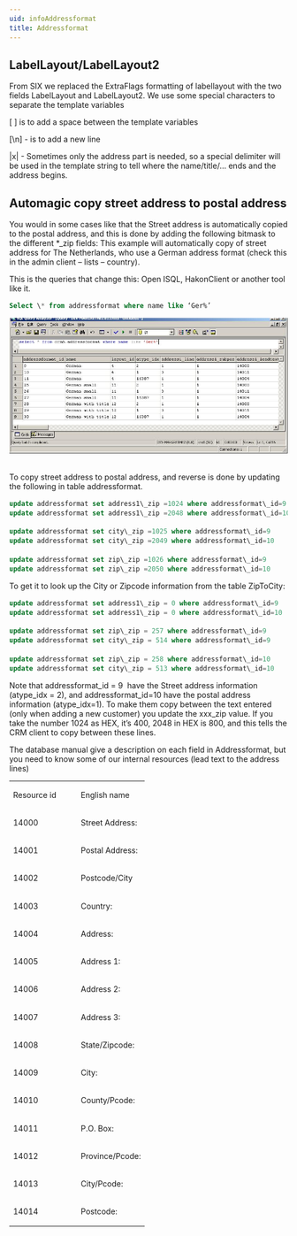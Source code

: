 ```yaml
---
uid: infoAddressformat
title: Addressformat
---
```


LabelLayout/LabelLayout2
------------------------

From SIX we replaced the ExtraFlags formatting of labellayout with the two fields LabelLayout and LabelLayout2. We use some special characters to separate the template variables

\[ \] is to add a space between the template variables

\[\\n\] - is to add a new line

|x| - Sometimes only the address part is needed, so a special delimiter will be used in the template string to tell where the name/title/… ends and the
address begins.

Automagic copy street address to postal address
-----------------------------------------------------------------------------------------------

You would in some cases like that the Street address is automatically copied to the postal address, and this is done by adding the following bitmask to the different \*\_zip fields:
This example will automatically copy of street address for The Netherlands, who use a German address format (check this in the admin client – lists – country).

This is the queries that change this:
Open ISQL, HakonClient or another tool like it.

```SQL
Select \* from addressformat where name like ‘Ger%’
```

![](../Images/AddressFormat.JPG) 

To copy street address to postal address, and reverse is done by updating the following in table addressformat.

```SQL
update addressformat set address1\_zip =1024 where addressformat\_id=9
update addressformat set address1\_zip =2048 where addressformat\_id=10

update addressformat set city\_zip =1025 where addressformat\_id=9
update addressformat set city\_zip =2049 where addressformat\_id=10

update addressformat set zip\_zip =1026 where addressformat\_id=9
update addressformat set zip\_zip =2050 where addressformat\_id=10
```

To get it to look up the City or Zipcode information from the table ZipToCity:

```SQL
update addressformat set address1\_zip = 0 where addressformat\_id=9
update addressformat set address1\_zip = 0 where addressformat\_id=10

update addressformat set zip\_zip = 257 where addressformat\_id=9
update addressformat set city\_zip = 514 where addressformat\_id=9

update addressformat set zip\_zip = 258 where addressformat\_id=10
update addressformat set city\_zip = 513 where addressformat\_id=10
```

Note that addressformat\_id = 9  have the Street address information (atype\_idx = 2), and addressformat\_id=10 have the postal address information (atype\_idx=1). To make them copy between the text entered (only when adding a new customer) you update the xxx\_zip value. If you take the number 1024 as HEX, it’s 400, 2048 in HEX is 800, and this tells the CRM client to copy between these lines.

The database manual give a description on each field in Addressformat, but you need to know some of our internal resources (lead text to the address lines)

<table>
<colgroup>
<col width="50%" />
<col width="50%" />
</colgroup>
<tbody>
<tr class="odd">
<td><p>Resource id</p></td>
<td><p>English name</p></td>
</tr>
<tr class="even">
<td><p>14000</p></td>
<td><p>Street Address:</p></td>
</tr>
<tr class="odd">
<td><p>14001</p></td>
<td><p>Postal Address:</p></td>
</tr>
<tr class="even">
<td><p>14002</p></td>
<td><p>Postcode/City</p></td>
</tr>
<tr class="odd">
<td><p>14003</p></td>
<td><p>Country:</p></td>
</tr>
<tr class="even">
<td><p>14004</p></td>
<td><p>Address:</p></td>
</tr>
<tr class="odd">
<td><p>14005</p></td>
<td><p>Address 1:</p></td>
</tr>
<tr class="even">
<td><p>14006</p></td>
<td><p>Address 2:</p></td>
</tr>
<tr class="odd">
<td><p>14007</p></td>
<td><p>Address 3:</p></td>
</tr>
<tr class="even">
<td><p>14008</p></td>
<td><p>State/Zipcode:</p></td>
</tr>
<tr class="odd">
<td><p>14009</p></td>
<td><p>City:</p></td>
</tr>
<tr class="even">
<td><p>14010</p></td>
<td><p>County/Pcode:</p></td>
</tr>
<tr class="odd">
<td><p>14011</p></td>
<td><p>P.O. Box:</p></td>
</tr>
<tr class="even">
<td><p>14012</p></td>
<td><p>Province/Pcode:</p></td>
</tr>
<tr class="odd">
<td><p>14013</p></td>
<td><p>City/Pcode:</p></td>
</tr>
<tr class="even">
<td><p>14014</p></td>
<td><p>Postcode:</p></td>
</tr>
</tbody>
</table>
